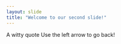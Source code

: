 ```yaml
--- 
layout: slide
title: "Welcome to our second slide!"
---
```

A witty quote
Use the left arrow to go back!
